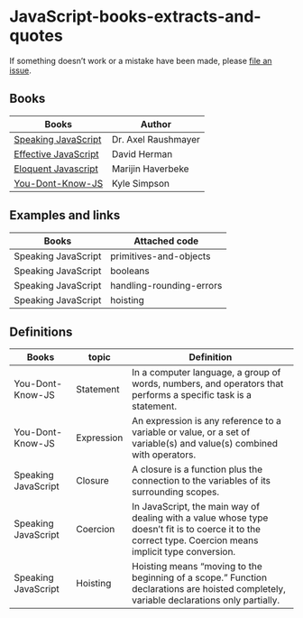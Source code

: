 # JavaScript-books-extracts-and-quotes

If something doesn’t work or a mistake have been made, please [file an issue](https://github.com/FabienGreard/JavaScript-book-s-extracts-and-quotes/issues/new).

## Books

| Books 	| Author |
| -----  | ------ |
| [Speaking JavaScript](http://speakingjs.com/es5/index.html) | Dr. Axel Raushmayer |
| [Effective JavaScript](http://31.210.87.4/ebook/pdf/JavaScript_68_Specific_Ways_to_Harness_the_Power_of_JavaScript_2013.pdf) | David Herman |
| [Eloquent Javascript](http://eloquentjavascript.net/) | Marijin Haverbeke |
|[You-Dont-Know-JS](https://github.com/getify/You-Dont-Know-JS) | Kyle Simpson |

## Examples and links

| Books |	 Attached code |
| ----- |  ------------- |
| Speaking JavaScript | primitives-and-objects |
| Speaking JavaScript |	booleans |
| Speaking JavaScript | handling-rounding-errors |
| Speaking JavaScript | hoisting |

## Definitions

| Books |	topic | Definition |
| ----- | ------- | ------------- |
| You-Dont-Know-JS | Statement | In a computer language, a group of words, numbers, and operators that performs a specific task is a statement. |
| You-Dont-Know-JS | Expression  | An expression is any reference to a variable or value, or a set of variable(s) and value(s) combined with operators. |
| Speaking JavaScript | Closure |	A closure is a function plus the connection to the variables of its surrounding scopes.  |
| Speaking JavaScript | Coercion | In JavaScript, the main way of dealing with a value whose type doesn’t fit is to coerce it to the correct type. Coercion means implicit type conversion.  |
| Speaking JavaScript | Hoisting | Hoisting means “moving to the beginning of a scope.” Function declarations are hoisted completely, variable declarations only partially. |

